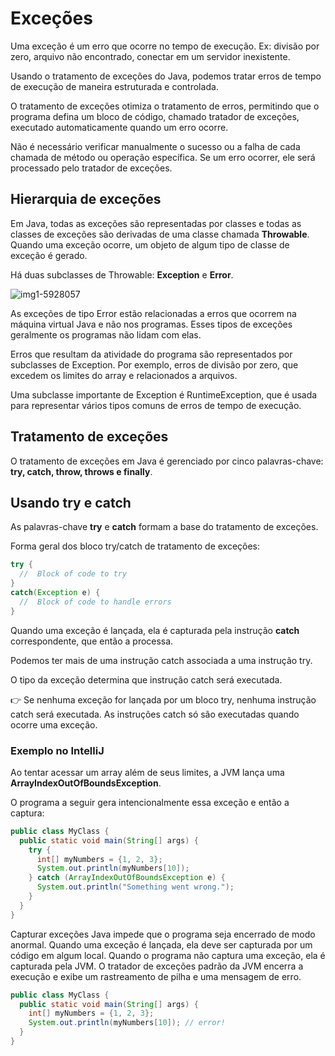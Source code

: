 # Exceções

Uma exceção é um erro que ocorre no tempo de execução. Ex: divisão por zero, arquivo não encontrado, conectar em um servidor inexistente.

Usando o tratamento de exceções do Java, podemos tratar erros de tempo de execução de maneira estruturada e controlada.

O tratamento de exceções otimiza o tratamento de erros, permitindo que o programa defina um bloco de código, chamado tratador de exceções, executado automaticamente quando um erro ocorre.

Não é necessário verificar manualmente o sucesso ou a falha de cada chamada de método ou operação específica. Se um erro ocorrer, ele será processado pelo tratador de exceções.

## Hierarquia de exceções

Em Java, todas as exceções são representadas por classes e todas as classes de exceções são derivadas de uma classe chamada **Throwable**. Quando uma exceção ocorre, um objeto de algum tipo de classe de exceção é gerado.

Há duas subclasses de Throwable: **Exception** e **Error**.

![img1-5928057](https://user-images.githubusercontent.com/56240254/90990671-a1686b80-e579-11ea-9df2-6cf2ffb56272.jpg)

As exceções de tipo Error estão relacionadas a erros que ocorrem na máquina virtual Java e não nos programas. Esses tipos de exceções geralmente os programas não lidam com elas.

Erros que resultam da atividade do programa são representados por subclasses de Exception. Por exemplo, erros de divisão por zero, que excedem os limites do array e relacionados a arquivos.

Uma subclasse importante de Exception é RuntimeException, que é usada para representar vários tipos comuns de erros de tempo de execução.

## Tratamento de exceções

O tratamento de exceções em Java é gerenciado por cinco palavras-chave: **try, catch, throw, throws e finally**.

## Usando try e catch

As palavras-chave **try** e **catch** formam a base do tratamento de exceções.

Forma geral dos bloco try/catch de tratamento de exceções:

```java
try {
  //  Block of code to try
}
catch(Exception e) {
  //  Block of code to handle errors
}
```

Quando uma exceção é lançada, ela é capturada pela instrução **catch** correspondente, que então a processa.

Podemos ter mais de uma instrução catch associada a uma instrução try.

O tipo da exceção determina que instrução catch será executada.

:point_right: Se nenhuma exceção for lançada por um bloco try, nenhuma instrução catch será executada. As instruções catch só são executadas quando ocorre uma exceção.

### Exemplo no IntelliJ

Ao tentar acessar um array além de seus limites, a JVM lança uma **ArrayIndexOutOfBoundsException**.

O programa a seguir gera intencionalmente essa exceção e então a captura:

```java
public class MyClass {
  public static void main(String[] args) {
    try {
      int[] myNumbers = {1, 2, 3};
      System.out.println(myNumbers[10]);
    } catch (ArrayIndexOutOfBoundsException e) {
      System.out.println("Something went wrong.");
    }
  }
}
```

Capturar exceções Java impede que o programa seja encerrado de modo anormal. Quando uma exceção é lançada, ela deve ser capturada por um código em algum local.
Quando o programa não captura uma exceção, ela é capturada pela JVM. O tratador de exceções padrão da JVM encerra a execução e exibe um rastreamento de pilha e uma mensagem de erro.

```java
public class MyClass {
  public static void main(String[] args) {
    int[] myNumbers = {1, 2, 3};
    System.out.println(myNumbers[10]); // error!
  }
}
```

